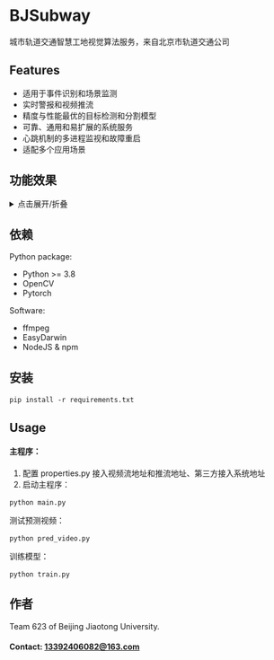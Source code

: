 # BJSubway
城市轨道交通智慧工地视觉算法服务，来自北京市轨道交通公司

## Features
- 适用于事件识别和场景监测
- 实时警报和视频推流
- 精度与性能最优的目标检测和分割模型
- 可靠、通用和易扩展的系统服务
- 心跳机制的多进程监视和故障重启
- 适配多个应用场景

## 功能效果
<details>
<summary>点击展开/折叠</summary>

### 已开发场景
1. 动火场景
![img](doc/img/fire.jpg)

2. 明挖工程
![img](doc/img/pipe.jpg)

3. 暗挖工程
![img](doc/img/tunnel.jpg)

### 性能监控
1. 内存使用
![img](doc/img/mem.png)

2. 处理帧率
![img](doc/img/fps.jpg)

</details>

## 依赖
Python package:
- Python >= 3.8
- OpenCV
- Pytorch

Software:
- ffmpeg
- EasyDarwin
- NodeJS & npm

## 安装
```
pip install -r requirements.txt
```

## Usage
#### 主程序：
1. 配置 properties.py 接入视频流地址和推流地址、第三方接入系统地址
2. 启动主程序：
```
python main.py
```
测试预测视频：
```
python pred_video.py
```
训练模型：
```
python train.py
```

<!-- ## Contributing
Describe how others can contribute to the project. -->

<!-- ## License
Specify the license under which the project is distributed. -->

## 作者
Team 623 of Beijing Jiaotong University.
#### Contact: 13392406082@163.com

<!-- ## Acknowledgements
Give credit to any third-party resources or people who helped with the project. -->
